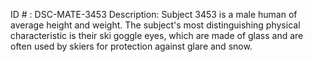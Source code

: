 ID # : DSC-MATE-3453
Description: Subject 3453 is a male human of average height and weight. The subject's most distinguishing physical characteristic is their ski goggle eyes, which are made of glass and are often used by skiers for protection against glare and snow.